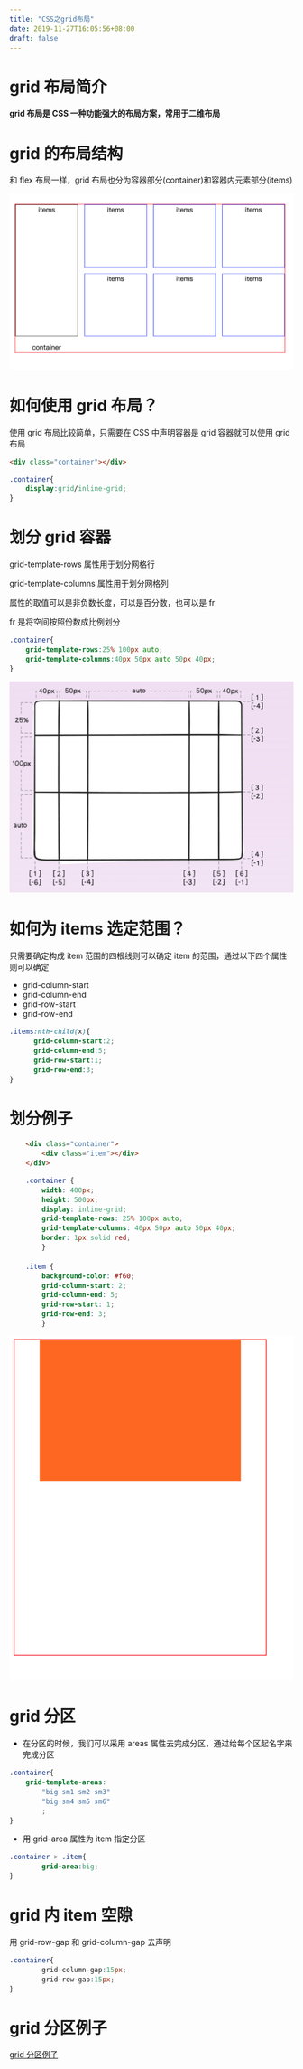 ```yaml
---
title: "CSS之grid布局"
date: 2019-11-27T16:05:56+08:00
draft: false
---
```


# grid 布局简介

**grid 布局是 CSS 一种功能强大的布局方案，常用于二维布局**

# grid 的布局结构

和 flex 布局一样，grid 布局也分为容器部分(container)和容器内元素部分(items)

![](../../images/26.png)

# 如何使用 grid 布局？

使用 grid 布局比较简单，只需要在 CSS 中声明容器是 grid 容器就可以使用 grid 布局

```HTML
<div class="container"></div>
```

```CSS
.container{
    display:grid/inline-grid;
}
```

# 划分 grid 容器

grid-template-rows 属性用于划分网格行

grid-template-columns 属性用于划分网格列

属性的取值可以是非负数长度，可以是百分数，也可以是 fr

fr 是将空间按照份数成比例划分

```CSS
.container{
    grid-template-rows:25% 100px auto;
    grid-template-columns:40px 50px auto 50px 40px;
}
```

![](../../images/27.png)

# 如何为 items 选定范围？

只需要确定构成 item 范围的四根线则可以确定 item 的范围，通过以下四个属性则可以确定

- grid-column-start
- grid-column-end
- grid-row-start
- grid-row-end

```CSS
.items:nth-child(x){
      grid-column-start:2;
      grid-column-end:5;
      grid-row-start:1;
      grid-row-end:3;
}
```

# 划分例子

```HTML
    <div class="container">
        <div class="item"></div>
    </div>
```

```CSS
    .container {
        width: 400px;
        height: 500px;
        display: inline-grid;
        grid-template-rows: 25% 100px auto;
        grid-template-columns: 40px 50px auto 50px 40px;
        border: 1px solid red;
        }

    .item {
        background-color: #f60;
        grid-column-start: 2;
        grid-column-end: 5;
        grid-row-start: 1;
        grid-row-end: 3;
        }
```

![](../../images/28.png)

# grid 分区

- 在分区的时候，我们可以采用 areas 属性去完成分区，通过给每个区起名字来完成分区

```CSS
.container{
    grid-template-areas:
        "big sm1 sm2 sm3"
        "big sm4 sm5 sm6"
        ;
}
```

- 用 grid-area 属性为 item 指定分区

```CSS
.container > .item{
        grid-area:big;
}
```

# grid 内 item 空隙

用 grid-row-gap 和 grid-column-gap 去声明

```CSS
.container{
        grid-column-gap:15px;
        grid-row-gap:15px;
}
```

# grid 分区例子

[grid 分区例子](http://js.jirengu.com/laqin/2/edit?html,css,output)
